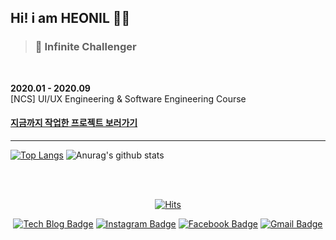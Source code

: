 ## Hi! i am HEONIL 👨‍💻

> ### 🚀 Infinite Challenger

<br>

**2020.01 - 2020.09**  
[NCS] UI/UX Engineering & Software Engineering Course

#### <a href="https://iamheonil.github.io/project/" target="_blank">지금까지 작업한 프로젝트 보러가기</a>

-----
  
<div align="left">

[![Top Langs](https://github-readme-stats.vercel.app/api/top-langs/?username=iamheonil&hide=html,javascript,css)](https://github.com/iamheonil) ![Anurag's github stats](https://github-readme-stats.vercel.app/api?username=iamheonil&show_icons=true) 
  
</div>

<br>

<div align="center"> 

<br>

[![Hits](https://hits.seeyoufarm.com/api/count/incr/badge.svg?url=https%3A%2F%2Fgithub.com%2Fiamheonil%2Fhit-counter)](https://github.com/iamheonil)

[![Tech Blog Badge](http://img.shields.io/badge/-Tech%20blog-black?style=flat-square&logo=github&link=https://iamheonil.github.io/)](https://iamheonil.github.io/)
[![Instagram Badge](https://img.shields.io/badge/-Instagram-dd2a7b?style=flat-square&logo=instagram&logoColor=white&link=https://instagram.com/he0nil/)](https://instagram.com/he0nil/)
[![Facebook Badge](https://img.shields.io/badge/-Facebook-1877f2?style=flat-square&logo=facebook&logoColor=white&link=https://www.facebook.com/heonil)](https://www.facebook.com/heonil)
[![Gmail Badge](https://img.shields.io/badge/-Gmail-d14836?style=flat-square&logo=Gmail&logoColor=white&link=mailto:iamheonil@gmail.com)](mailto:iamheonil@gmail.com)

</div>

<br>

<!--
**iamheonil/iamheonil** is a ✨ _special_ ✨ repository because its `README.md` (this file) appears on your GitHub profile.

Here are some ideas to get you started:

- 🔭 I’m currently working on ...
- 🌱 I’m currently learning ...
- 👯 I’m looking to collaborate on ...
- 🤔 I’m looking for help with ...
- 💬 Ask me about ...
- 📫 How to reach me: ...
- 😄 Pronouns: ...
- ⚡ Fun fact: ...
-->
